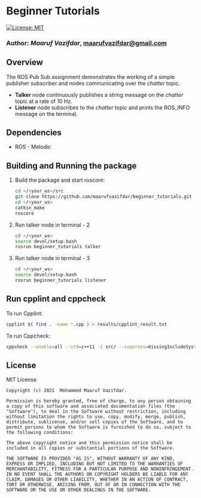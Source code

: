 # Beginner Tutorials
[![License: MIT](https://img.shields.io/badge/License-MIT-blue.svg)](https://opensource.org/licenses/MIT)

### **Author:** *Maaruf Vazifdar*, maarufvazifdar@gmail.com

## Overview
The ROS Pub Sub assignment demonstrates the working of a simple publisher subscriber and nodes communicating over the *chatter* topic.

- **Talker** node continuously publishes a string message on the *chatter* topic at a rate of 10 Hz.
- **Listener** node subscribes to the *chatter* topic and prints the ROS_INFO message on the terminal.

## Dependencies
- ROS - Melodic

## Building and Running the package
1) Build the package and start roscore:
    ```bash
    cd ~/<your_ws>/src
    git clone https://github.com/maarufvazifdar/beginner_tutorials.git
    cd ~/<your_ws>
    catkin_make
    roscore
    ```

2) Run talker node in terminal - 2
    ```bash
    cd ~/<your_ws>
    source devel/setup.bash
    rosrun beginner_tutorials talker
    ```

3) Run talker node in terminal - 3
    ```bash
    cd ~/<your_ws>
    source devel/setup.bash
    rosrun beginner_tutorials listener
    ```


## Run cpplint and cppcheck
To run Cpplint:
  ```bash
  cpplint $( find . -name *.cpp ) > results/cpplint_result.txt
  ```

To run Cppcheck:
  ```bash
  cppcheck --enable=all --std=c++11 -I src/ --suppress=missingIncludeSystem $( find . -name *.cpp ) > results/cppcheck_result.txt
  ```

## License
MIT License
```
Copyright (c) 2021  Mohammed Maaruf Vazifdar.

Permission is hereby granted, free of charge, to any person obtaining a copy of this software and associated documentation files (the "Software"), to deal in the Software without restriction, including without limitation the rights to use, copy, modify, merge, publish, distribute, sublicense, and/or sell copies of the Software, and to permit persons to whom the Software is furnished to do so, subject to the following conditions:

The above copyright notice and this permission notice shall be included in all copies or substantial portions of the Software.

THE SOFTWARE IS PROVIDED "AS IS", WITHOUT WARRANTY OF ANY KIND, EXPRESS OR IMPLIED, INCLUDING BUT NOT LIMITED TO THE WARRANTIES OF MERCHANTABILITY, FITNESS FOR A PARTICULAR PURPOSE AND NONINFRINGEMENT. IN NO EVENT SHALL THE AUTHORS OR COPYRIGHT HOLDERS BE LIABLE FOR ANY CLAIM, DAMAGES OR OTHER LIABILITY, WHETHER IN AN ACTION OF CONTRACT, TORT OR OTHERWISE, ARISING FROM, OUT OF OR IN CONNECTION WITH THE SOFTWARE OR THE USE OR OTHER DEALINGS IN THE SOFTWARE.
```
